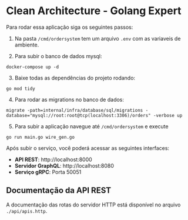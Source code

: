 # Clean Architecture - Golang Expert

Para rodar essa aplicação siga os seguintes passos:

1. Na pasta `/cmd/ordersystem` tem um arquivo `.env` com as variaveis de ambiente.

2. Para subir o banco de dados mysql:

```
docker-compose up -d
```
3. Baixe todas as dependências do projeto rodando:

```
go mod tidy
```

4. Para rodar as migrations no banco de dados:

```
migrate -path=internal/infra/database/sql/migrations -database="mysql://root:root@tcp(localhost:3306)/orders" -verbose up
```

5. Para subir a aplicação navegue até `/cmd/ordersystem` e execute

```
go run main.go wire_gen.go
```

Após subir o serviço, você poderá acessar as seguintes interfaces:

- **API REST**: http://localhost:8000
- **Servidor GraphQL**: http://localhost:8080
- **Serviço gRPC**: Porta 50051

## Documentação da API REST

A documentação das rotas do servidor HTTP está disponível no arquivo `./api/apis.http`.
